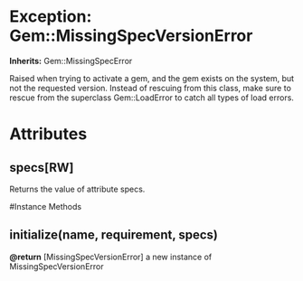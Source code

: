 # Exception: Gem::MissingSpecVersionError
**Inherits:** Gem::MissingSpecError
    

Raised when trying to activate a gem, and the gem exists on the system, but
not the requested version. Instead of rescuing from this class, make sure to
rescue from the superclass Gem::LoadError to catch all types of load errors.


# Attributes
## specs[RW] [](#attribute-i-specs)
Returns the value of attribute specs.


#Instance Methods
## initialize(name, requirement, specs) [](#method-i-initialize)

**@return** [MissingSpecVersionError] a new instance of MissingSpecVersionError

